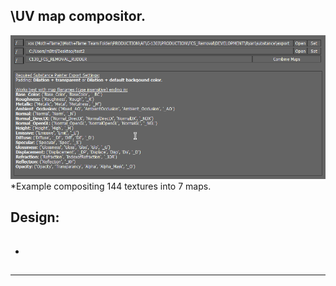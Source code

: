 ## \UV map compositor.


![alt text](https://raw.githubusercontent.com/m3trik/map-compositor/master/docs/map-compositor-demo.gif) \*Example compositing 144 textures into 7 maps.

## Design:

###### 

*
## 

---

